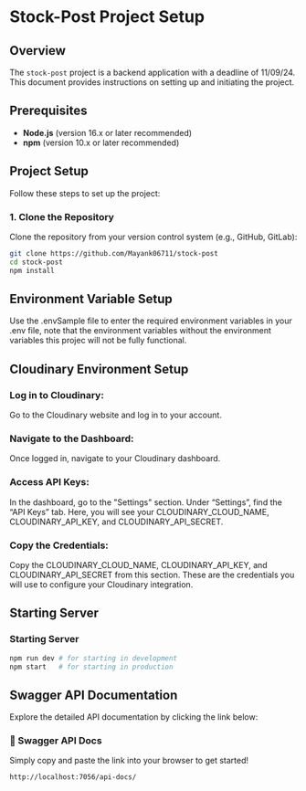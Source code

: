 # Stock-Post Project Setup

## Overview

The `stock-post` project is a backend application with a deadline of 11/09/24. This document provides instructions on setting up and initiating the project.

## Prerequisites

- **Node.js** (version 16.x or later recommended)
- **npm** (version 10.x or later recommended)

## Project Setup

Follow these steps to set up the project:

### 1. Clone the Repository

Clone the repository from your version control system (e.g., GitHub, GitLab):

```bash
git clone https://github.com/Mayank06711/stock-post
cd stock-post
npm install
```
## Environment Variable Setup

Use the .envSample file to enter the required environment variables in your .env file, note that the environment variables without the environment variables this projec will not be fully functional.

## Cloudinary Environment Setup

### Log in to Cloudinary:

Go to the Cloudinary website and log in to your account.

### Navigate to the Dashboard:

Once logged in, navigate to your Cloudinary dashboard.

### Access API Keys:

In the dashboard, go to the "Settings" section.
Under “Settings”, find the “API Keys” tab. Here, you will see your CLOUDINARY_CLOUD_NAME, CLOUDINARY_API_KEY, and CLOUDINARY_API_SECRET.

### Copy the Credentials:

Copy the CLOUDINARY_CLOUD_NAME, CLOUDINARY_API_KEY, and CLOUDINARY_API_SECRET from this section. These are the credentials you will use to configure your Cloudinary integration.

## Starting Server

### Starting Server

```bash
npm run dev # for starting in development
npm start   # for starting in production
```

## Swagger API Documentation

Explore the detailed API documentation by clicking the link below:

### 🔗 Swagger API Docs

Simply copy and paste the link into your browser to get started!
```bash
http://localhost:7056/api-docs/
```
